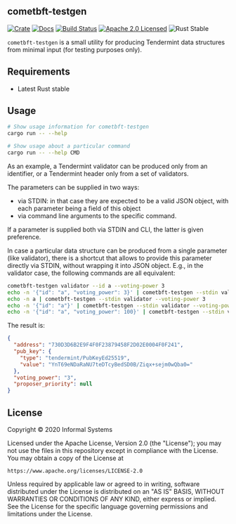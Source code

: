 ## cometbft-testgen

[![Crate][crate-image]][crate-link]
[![Docs][docs-image]][docs-link]
[![Build Status][build-image]][build-link]
[![Apache 2.0 Licensed][license-image]][license-link]
![Rust Stable][rustc-image]

`cometbft-testgen` is a small utility for producing Tendermint data
structures from minimal input (for testing purposes only).

## Requirements

- Latest Rust stable

## Usage

```bash
# Show usage information for cometbft-testgen
cargo run -- --help

# Show usage about a particular command
cargo run -- --help CMD
```

As an example, a Tendermint validator can be produced only from an identifier,
or a Tendermint header only from a set of validators.

The parameters can be supplied in two ways:
  - via STDIN: in that case they are expected to be a valid JSON object,
    with each parameter being a field of this object
  - via command line arguments to the specific command.

If a parameter is supplied both via STDIN and CLI, the latter is given preference.

In case a particular data structure can be produced from a single parameter
(like validator), there is a shortcut that allows to provide this parameter
directly via STDIN, without wrapping it into JSON object.
E.g., in the validator case, the following commands are all equivalent:

```bash
cometbft-testgen validator --id a --voting-power 3
echo -n '{"id": "a", "voting_power": 3}' | cometbft-testgen --stdin validator
echo -n a | cometbft-testgen --stdin validator --voting-power 3
echo -n '{"id": "a"}' | cometbft-testgen --stdin validator --voting-power 3
echo -n '{"id": "a", "voting_power": 100}' | cometbft-testgen --stdin validator --voting-power 3
```

The result is:

```json
{
  "address": "730D3D6B2E9F4F0F23879458F2D02E0004F0F241",
  "pub_key": {
    "type": "tendermint/PubKeyEd25519",
    "value": "YnT69eNDaRaNU7teDTcyBedSD0B/Ziqx+sejm0wQba0="
  },
  "voting_power": "3",
  "proposer_priority": null
}
```

## License

Copyright © 2020 Informal Systems

Licensed under the Apache License, Version 2.0 (the "License");
you may not use the files in this repository except in compliance with the License.
You may obtain a copy of the License at

    https://www.apache.org/licenses/LICENSE-2.0

Unless required by applicable law or agreed to in writing, software
distributed under the License is distributed on an "AS IS" BASIS,
WITHOUT WARRANTIES OR CONDITIONS OF ANY KIND, either express or implied.
See the License for the specific language governing permissions and
limitations under the License.

[//]: # (badges)

[crate-image]: https://img.shields.io/crates/v/cometbft-testgen.svg
[crate-link]: https://crates.io/crates/cometbft-testgen
[docs-image]: https://docs.rs/cometbft-testgen/badge.svg
[docs-link]: https://docs.rs/cometbft-testgen/
[build-image]: https://github.com/cometbft/cometbft-rs/workflows/Rust/badge.svg
[build-link]: https://github.com/cometbft/cometbft-rs/actions?query=workflow%3ARust
[license-image]: https://img.shields.io/badge/license-Apache2.0-blue.svg
[license-link]: https://github.com/cometbft/cometbft-rs/blob/main/LICENSE
[rustc-image]: https://img.shields.io/badge/rustc-stable-blue.svg

[//]: # (general links)
